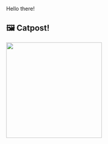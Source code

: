 Hello there!



## 🖼️ Catpost!

<sub>
    <img src="https://cdn2.thecatapi.com/images/c6c.jpg" height="256">
</sub>

